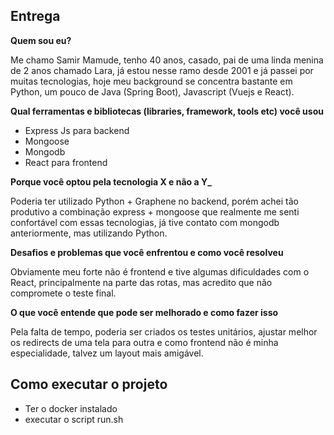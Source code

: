 ## Entrega

**Quem sou eu?**

Me chamo Samir Mamude, tenho 40 anos, casado, pai de uma linda menina de 2 anos chamado Lara, já estou nesse ramo desde 2001 e já passei por muitas tecnologias, hoje meu background se concentra bastante em Python, um pouco de Java (Spring Boot), Javascript (Vuejs e React).

**Qual ferramentas e bibliotecas (libraries, framework, tools etc) você usou**

- Express Js para backend
- Mongoose
- Mongodb
- React para frontend

**Porque você optou pela tecnologia X e não a Y\_**

Poderia ter utilizado Python + Graphene no backend, porém achei tão produtivo a combinação express + mongoose que realmente me senti confortável com essas tecnologias, já tive contato com mongodb anteriormente, mas utilizando Python.

**Desafios e problemas que você enfrentou e como você resolveu**

Obviamente meu forte não é frontend e tive algumas dificuldades com o React, principalmente na parte das rotas, mas acredito que não compromete o teste final.

**O que você entende que pode ser melhorado e como fazer isso**

Pela falta de tempo, poderia ser criados os testes unitários, ajustar melhor os redirects de uma tela para outra e como frontend não é minha especialidade, talvez um layout mais amigável.

## Como executar o projeto

- Ter o docker instalado
- executar o script run.sh
